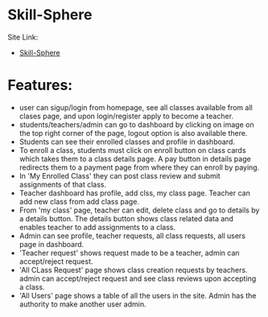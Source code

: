 # Skill-Sphere



Site Link:

- [Skill-Sphere](https://skill-sphere.web.app/)

# Features:  
- user can sigup/login from homepage, see all classes available from all clases page, and upon login/register apply to become a teacher.
- students/teachers/admin can go to dashboard by clicking on image on the top right corner of the page, logout option is also available there.
- Students can see their enrolled classes and profile in dashboard.
- To enroll a class, students must click on enroll button on class cards which takes them to a class details page. A pay button in details page redirects them to a payment page from where they can enroll by paying.
- In 'My Enrolled Class' they can post class review and submit assignments of that class.
- Teacher dashboard has profile, add clss, my class page. Teacher can add new class from add class page.
- From 'my class' page, teacher can edit, delete class and go to details by a details button. The details button shows class related data and enables teacher to add assignments to a class.
- Admin can see profile, teacher requests, all class requests, all users page in dashboard.
- 'Teacher request' shows request made to be a teacher, admin can accept/reject request.
- 'All CLass Request' page shows class creation requests by teachers. admin can accept/reject request and see class reviews upon accepting a class.
- 'All Users' page shows a table of all the users in the site. Admin has the authority to make another user admin.

